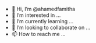 - 👋 Hi, I’m @ahamedfamitha
- 👀 I’m interested in ...
- 🌱 I’m currently learning ...
- 💞️ I’m looking to collaborate on ...
- 📫 How to reach me ...

<!---
ahamedfamitha/ahamedfamitha is a ✨ special ✨ repository because its `README.md` (this file) appears on your GitHub profile.
You can click the Preview link to take a look at your changes.
--->
